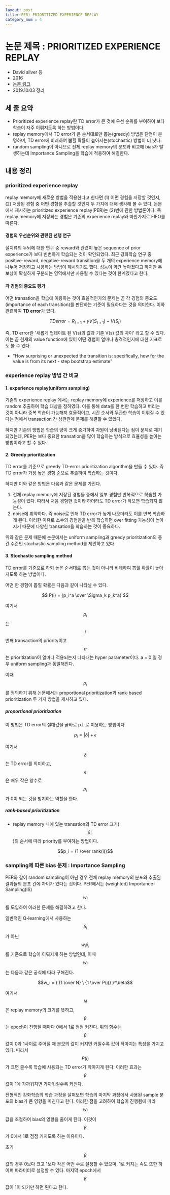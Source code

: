 ```yaml
---
layout: post
title: PER) PRIORITIZED EXPERIENCE REPLAY
category_num : 4
---
```


# 논문 제목 : PRIORITIZED EXPERIENCE REPLAY

- David silver 등
- 2016
- [논문 링크](<https://arxiv.org/abs/1511.05952>)
- 2019.10.03 정리

## 세 줄 요약

- Prioritized experience replay란 TD error가 큰 것에 우선 순위를 부여하여 보다 학습이 자주 이뤄지도록 하는 방법이다.
- replay memory에서 TD error가 큰 순서대로만 뽑는(greedy) 방법은 단점이 분명하며, TD error에 비례하여 뽑힐 확률이 높아지는(stochastic) 방법이 더 낫다.
- random sampling이 아니므로 전체 replay memory의 분포와 비교해 bias가 발생하는데 Importance Sampling을 학습에 적용하여 해결한다.

## 내용 정리

### prioritized experience replay

replay memory에 새로운 방법을 적용한다고 한다면 (1) 어떤 경험을 저장할 것인지, (2) 저장된 경험 중 어떤 경험을 추출할 것인지 두 가지에 대해 생각해 볼 수 있다. 논문에서 제시하는 prioritized experience replay(PER)는 (2)번에 관한 방법론이다. 즉 replay memory에 저장되는 경험은 기존의 experience replay와 마찬가지로 FIFO를 따른다.

#### 경험의 우선순위와 관련된 선행 연구

설치류의 두뇌에 대한 연구 중 reward와 관련이 높은 sequence of prior experience가 보다 빈번하게 학습되는 것이 확인되었다. 최근 강화학습 연구 중 positive-reward, negative-reward transition을 두 개의 experience memory에 나누어 저장하고 사용하는 방법이 제시되기도 했다. 성능이 약간 높아졌다고 하지만 두 보상이 확실하게 구분되는 영역에서만 사용될 수 있다는 것이 한계였다고 한다.

#### 각 경험의 중요도 평가

어떤 transation을 학습에 이용하는 것이 효율적인가의 문제는 곧 각 경험의 중요도(importance of each transition)를 판단하는 기준이 필요하다는 것을 의미한다. 이와 관련하여 **TD error**가 있다.

$$TD error = R_{t+1} + \gamma V(S_{t+1}) - V(S_t)$$

즉, TD error란 '새롭게 업데이트 된 V(s)의 값과 기존 V(s) 값의 차이' 라고 할 수 있다. 이는 곧 현재의 value function에 있어 어떤 경험이 얼마나 충격적인지에 대한 지표로도 볼 수 있다.

- "How surprising or unexpected the transition is: specifically, how for the value is from its next - step bootstrap estimate"

### experience replay 방법 간 비교

#### 1. experience replay(uniform sampling)

기존의 experience replay 에서는 replay memory에 experience를 저장하고 이를 random 추출하여 학습 대상을 정하였다. 이를 통해 data를 한 번만 학습하고 버리는 것이 아니라 중복 학습이 가능해져 효율적이고, 시간 순서와 무관한 학습이 이뤄질 수 있다는 점에서 transaction 간 상관관계 문제를 해결할 수 있었다.

하지만 기존의 방법은 학습의 양이 크게 증가하여 자원이 낭비된다는 점이 문제로 제기되었는데, PER는 보다 중요한 transation을 많이 학습하는 방식으로 효율성을 높이는 방법이라고 할 수 있다.

#### 2. Greedy prioritization

TD error를 기준으로 greedy TD-error prioritization algorithm을 만들 수 있다. 즉 TD error가 가장 높은 경험 순으로 추출하여 학습하는 것이다.

하지만 이와 같은 방법은 다음과 같은 문제를 가진다.

1. 전체 replay memory에 저장된 경험들 중에서 일부 경험만 반복적으로 학습할 가능성이 있다. 따라서 처음 경험한 것이라 하더라도 TD error가 작으면 학습되지 않는다.
2. noise에 취약하다. 즉 noise로 인해 TD error가 높게 나오더라도 이를 반복 학습하게 된다. 이러한 이유로 소수의 경험만을 반복 학습하면 over fitting 가능성이 높아지기 때문에 다양한 transation을 학습하는 것이 중요하다.

위와 같은 문제 때문에 논문에서는 uniform sampling과 greedy prioritization의 중간 수준인 stochastic sampling method를 제안하고 있다.

#### 3. Stochastic sampling method

TD error를 기준으로 하되 높은 순서대로 뽑는 것이 아니라 비례하여 뽑힐 확률이 높아지도록 하는 방법이다.

어떤 한 경험이 뽑힐 확률은 다음과 같이 나타낼 수 있다.

$$
P(i) = {p_i^a \over \Sigma_k p_k^a}
$$

여기서 $$p_i$$ 는 $$i$$ 번째 transaction의 priority이고 $$a$$는 prioritization이 얼마나 적용되는지 나타내는 hyper parameter이다. a = 0 일 경우 uniform sampling과 동일해진다.

이때 $$p_i$$를 정의하기 위해 논문에서는 proportional prioritization과 rank-based prioritization 두 가지 방법을 제시하고 있다.

##### proportional prioritization

이 방법은 TD error의 절대값을 곧바로 p𝚒 로 이용하는 방법이다.

$$p_i = |\delta | + \epsilon$$

여기서 $$\delta$$는 TD error를 의미하고, $$\epsilon$$은 매우 작은 양수로 $$p_i$$가 0이 되는 것을 방지하는 역할을 한다.

##### rank-based prioritization

- replay memory 내에 있는 transation의 TD error 크기( $$ \lvert \delta \lvert $$ )의 순서에 따라 priority를 부여하는 방법이다.

$$p_i = {1 \over rank(i)}$$

### sampling에 따른 bias 문제 : Importance Sampling

PER와 같이 random sampling이 아닌 경우 전체 replay memory의 분포와 추출된 결과들의 분포 간에 차이가 있다는 것이다. PER에서는 (weighted) Importance-Sampling(IS) $$w_i$$를 도입하여 이러한 문제를 해결하려고 한다.

일반적인 Q-learning에서 사용하는 $$\delta_i$$가 아닌 $$w_i \delta_i$$를 기준으로 학습이 이뤄지게 하는 방법인데, 이때 $$w_i$$는 다음과 같은 공식에 따라 구해진다.

$$w_i = ( {1 \over N} \ {1 \over P(i)} )^\beta$$

여기서 $$N$$은 replay memory의 크기를 뜻하고, $$\beta$$는 epoch이 진행될 때마다 0에서 1로 점점 커진다. 위의 함수는 $$\beta$$ 값이 0과 1사이로 주어질 때 분모의 값이 커지면 커질수록 값이 작아지는 특성을 가지고 있다. 따라서 $$P(i)$$가 크면 클수록 학습에 사용되는 TD error가 작아지게 된다. 이러한 효과는 $$\beta$$ 값이 1에 가까워지면 가까워질수록 커진다.

전형적인 강화학습의 학습 과정을 살펴보면 학습의 마지막 과정에서 사용된 sample 분포의 bias가 큰 영향을 미친다고 한다. 이러한 점을 고려하여 학습이 진행됨에 따라 $$w_i$$ 값을 조절하여 bias의 영향을 줄이게 된다. 이것이 $$\beta$$가 0에서 1로 점점 커지도록 하는 이유이다. 

초기 $$\beta$$ 값의 경우 0보다 크고 1보다 작은 어떤 수로 설정할 수 있으며, 1로 커지는 속도 또한 하이퍼 파라미터로 설정할 수 있다. 마지막 epoch에서 $$\beta$$값이 1이 되기만 하면 된다고 한다.
